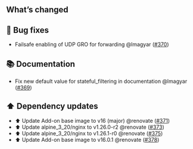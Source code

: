 ## What’s changed

## 🐛 Bug fixes

- Failsafe enabling of UDP GRO for forwarding @lmagyar ([#370](https://github.com/hassio-addons/addon-tailscale/pull/370))

## 📚 Documentation

- Fix new default value for stateful_filtering in documentation @lmagyar ([#369](https://github.com/hassio-addons/addon-tailscale/pull/369))

## ⬆️ Dependency updates

- ⬆️ Update Add-on base image to v16 (major) @renovate ([#371](https://github.com/hassio-addons/addon-tailscale/pull/371))
- ⬆️ Update alpine_3_20/nginx to v1.26.0-r2 @renovate ([#373](https://github.com/hassio-addons/addon-tailscale/pull/373))
- ⬆️ Update alpine_3_20/nginx to v1.26.1-r0 @renovate ([#375](https://github.com/hassio-addons/addon-tailscale/pull/375))
- ⬆️ Update Add-on base image to v16.0.1 @renovate ([#378](https://github.com/hassio-addons/addon-tailscale/pull/378))
